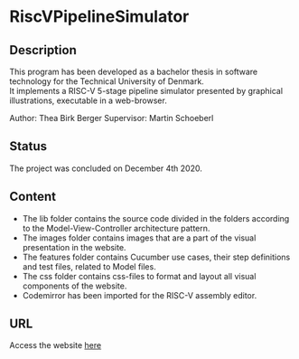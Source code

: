 # RiscVPipelineSimulator

## Description
This program has been developed as a bachelor thesis in software technology for the Technical University of Denmark.  
It implements a RISC-V 5-stage pipeline simulator presented by graphical illustrations, executable in a web-browser.  

Author: Thea Birk Berger
Supervisor: Martin Schoeberl

## Status
The project was concluded on December 4th 2020.

## Content
* The lib folder contains the source code divided in the folders according to the Model-View-Controller architecture pattern.
* The images folder contains images that are a part of the visual presentation in the website.
* The features folder contains Cucumber use cases, their step definitions and test files, related to Model files.
* The css folder contains css-files to format and layout all visual components of the website.
* Codemirror has been imported for the RISC-V assembly editor.

## URL
Access the website [here](https://pipeline-riscv.com)
